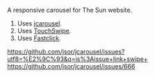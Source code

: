 A responsive carousel for The Sun website. 

1. Uses [jcarousel](https://github.com/jsor/jcarousel).
2. Uses [TouchSwipe](http://labs.rampinteracitve.co.uk/touchSwipe/).
2. Uses [Fastclick](https://github.com/ftlabs/fastclick).


https://github.com/jsor/jcarousel/issues?utf8=%E2%9C%93&q=is%3Aissue+link+swipe+
https://github.com/jsor/jcarousel/issues/666